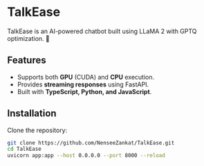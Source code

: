 # TalkEase

TalkEase is an AI-powered chatbot built using LLaMA 2 with GPTQ optimization. 🚀

## Features
- Supports both **GPU** (CUDA) and **CPU** execution.
- Provides **streaming responses** using FastAPI.
- Built with **TypeScript, Python, and JavaScript**.

## Installation
Clone the repository:
```sh
git clone https://github.com/NenseeZankat/TalkEase.git
cd TalkEase
uvicorn app:app --host 0.0.0.0 --port 8000 --reload

```

